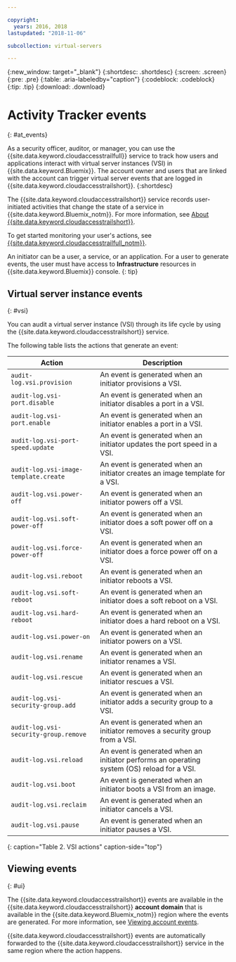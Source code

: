 ```yaml
---

copyright:
  years: 2016, 2018
lastupdated: "2018-11-06"

subcollection: virtual-servers

---
```


{:new_window: target="_blank"}
{:shortdesc: .shortdesc}
{:screen: .screen}
{:pre: .pre}
{:table: .aria-labeledby="caption"}
{:codeblock: .codeblock}
{:tip: .tip}
{:download: .download}


# Activity Tracker events
{: #at_events}

As a security officer, auditor, or manager, you can use the {{site.data.keyword.cloudaccesstrailfull}} service to track how users and
applications interact with virtual server instances (VSI) in {{site.data.keyword.Bluemix}}. The account owner and users that are linked
with the account can trigger virtual server events that are logged in {{site.data.keyword.cloudaccesstrailshort}}.
{:shortdesc}

The {{site.data.keyword.cloudaccesstrailshort}} service records user-initiated activities that change the state of a service in
{{site.data.keyword.Bluemix_notm}}. For more information, see
[About {{site.data.keyword.cloudaccesstrailshort}}](/docs/services/cloud-activity-tracker?topic=cloud-activity-tracker-activity_tracker_ov#activity_tracker_ov ).

To get started monitoring your user's actions, see
[{{site.data.keyword.cloudaccesstrailfull_notm}}](/docs/services/cloud-activity-tracker?topic=cloud-activity-tracker-getting-started).

An initiator can be a user, a service, or an application. For a user to generate events, the user must have access to **Infrastructure** resources in {{site.data.keyword.Bluemix}} console.
{: tip}

## Virtual server instance events
{: #vsi}

You can audit a virtual server instance (VSI) through its life cycle by using the {{site.data.keyword.cloudaccesstrailshort}} service.

The following table lists the actions that generate an event:

| Action | Description |
|----------|---------|
| `audit-log.vsi.provision`             | An event is generated when an initiator provisions a VSI.  |
| `audit-log.vsi-port.disable`          | An event is generated when an initiator disables a port in a VSI. |
| `audit-log.vsi-port.enable`           | An event is generated when an initiator enables a port in a VSI. |
| `audit-log.vsi-port-speed.update`     | An event is generated when an initiator updates the port speed in a VSI. |
| `audit-log.vsi-image-template.create` | An event is generated when an initiator creates an image template for a VSI.  |
| `audit-log.vsi.power-off`             | An event is generated when an initiator powers off a VSI.  |
| `audit-log.vsi.soft-power-off`        | An event is generated when an initiator does a soft power off on a VSI. |
| `audit-log.vsi.force-power-off`       | An event is generated when an initiator does a force power off on a VSI. |
| `audit-log.vsi.reboot`                | An event is generated when an initiator reboots a VSI. |
| `audit-log.vsi.soft-reboot`           | An event is generated when an initiator does a soft reboot on a VSI. |
| `audit-log.vsi.hard-reboot`           | An event is generated when an initiator does a hard reboot on a VSI. |
| `audit-log.vsi.power-on`              | An event is generated when an initiator powers on a VSI. |
| `audit-log.vsi.rename`                | An event is generated when an initiator renames a VSI. |
| `audit-log.vsi.rescue`                | An event is generated when an initiator rescues a VSI. |
| `audit-log.vsi-security-group.add`    | An event is generated when an initiator adds a security group to a VSI. |
| `audit-log.vsi-security-group.remove` | An event is generated when an initiator removes a security group from a VSI. |
| `audit-log.vsi.reload`                | An event is generated when an initiator performs an operating system (OS) reload for a VSI. |
| `audit-log.vsi.boot`                  | An event is generated when an initiator boots a VSI from an image. |
| `audit-log.vsi.reclaim`               | An event is generated when an initiator cancels a VSI. |
| `audit-log.vsi.pause`                 | An event is generated when an initiator pauses a VSI. |
{: caption="Table 2. VSI actions" caption-side="top"}



## Viewing events
{: #ui}

The {{site.data.keyword.cloudaccesstrailshort}} events are available in the {{site.data.keyword.cloudaccesstrailshort}} **account domain** that
is available in the {{site.data.keyword.Bluemix_notm}} region where the events are generated. For more information, see [Viewing account
events](/docs/services/cloud-activity-tracker/how-to/manage-events-ui?topic=cloud-activity-tracker-view_acc_events#account_events).

{{site.data.keyword.cloudaccesstrailshort}} events are automatically forwarded to the {{site.data.keyword.cloudaccesstrailshort}} service
in the same region where the action happens.
